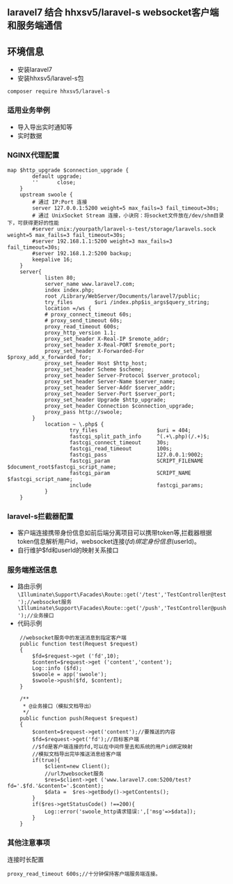 ## laravel7 结合 hhxsv5/laravel-s websocket客户端和服务端通信

## 环境信息
- 安装laravel7
- 安装hhxsv5/laravel-s包
```$xslt
composer require hhxsv5/laravel-s
```
### 适用业务举例
- 导入导出实时通知等
- 实时数据

### NGINX代理配置
````
map $http_upgrade $connection_upgrade {
        default upgrade;
        ''      close;
    }
    upstream swoole {
        # 通过 IP:Port 连接
        server 127.0.0.1:5200 weight=5 max_fails=3 fail_timeout=30s;
        # 通过 UnixSocket Stream 连接，小诀窍：将socket文件放在/dev/shm目录下，可获得更好的性能
        #server unix:/yourpath/laravel-s-test/storage/laravels.sock weight=5 max_fails=3 fail_timeout=30s;
        #server 192.168.1.1:5200 weight=3 max_fails=3 fail_timeout=30s;
        #server 192.168.1.2:5200 backup;
        keepalive 16;
    }
    server{
            listen 80;
            server_name www.laravel7.com;
            index index.php;
            root /Library/WebServer/Documents/laravel7/public;
            try_files       $uri /index.php$is_args$query_string;
            location =/ws {
            # proxy_connect_timeout 60s;
            # proxy_send_timeout 60s;
            proxy_read_timeout 600s;
            proxy_http_version 1.1;
            proxy_set_header X-Real-IP $remote_addr;
            proxy_set_header X-Real-PORT $remote_port;
            proxy_set_header X-Forwarded-For $proxy_add_x_forwarded_for;
            proxy_set_header Host $http_host;
            proxy_set_header Scheme $scheme;
            proxy_set_header Server-Protocol $server_protocol;
            proxy_set_header Server-Name $server_name;
            proxy_set_header Server-Addr $server_addr;
            proxy_set_header Server-Port $server_port;
            proxy_set_header Upgrade $http_upgrade;
            proxy_set_header Connection $connection_upgrade;
            proxy_pass http://swoole;
        }
            location ~ \.php$ {
                    try_files                   $uri = 404;
                    fastcgi_split_path_info     ^(.+\.php)(/.+)$;
                    fastcgi_connect_timeout     30s;
                    fastcgi_read_timeout        100s;
                    fastcgi_pass                127.0.0.1:9002;
                    fastcgi_param               SCRIPT_FILENAME  $document_root$fastcgi_script_name;
                    fastcgi_param               SCRIPT_NAME $fastcgi_script_name;
                    include                     fastcgi_params;
            }
    }
````
### laravel-s拦截器配置
- 客户端连接携带身份信息如前后端分离项目可以携带token等,拦截器根据token信息解析用户id，websocket连接($fd)绑定身份信息($userId)。
- 自行维护$fd和userId的映射关系接口
### 服务端推送信息
- 路由示例
``
\Illuminate\Support\Facades\Route::get('/test','TestController@test');//websocket服务
\Illuminate\Support\Facades\Route::get('/push','TestController@push');//业务接口
``
- 代码示例
````
    //websocket服务中的发送消息到指定客户端
    public function test(Request $request)
    {
        $fd=$request->get ('fd',10);
        $content=$request->get ('content','content');
        Log::info ($fd);
        $swoole = app('swoole');
        $swoole->push($fd, $content);
    }

    /**
     * @业务接口（模拟文档导出）
     */
    public function push(Request $request)
    {
        $content=$request->get('content');//要推送的内容
        $fd=$request->get('fd');//目标客户端
        //$fd是客户端连接的fd,可以在中间件里去和系统的用户id绑定映射
        //模拟文档导出完毕推送消息给客户端
        if(true){
            $client=new Client();
            //url为websocket服务
            $res=$client->get ('www.laravel7.com:5200/test?fd='.$fd.'&content='.$content);
            $data =  $res->getBody()->getContents();
        }
        if($res->getStatusCode() !==200){
            Log::error('swoole_http请求错误:',['msg'=>$data]);
        }
    }
````
### 其他注意事项
连接时长配置

    proxy_read_timeout 600s;//十分钟保持客户端服务端连接。

